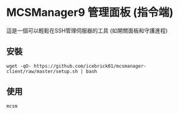 # MCSManager9 管理面板 (指令端)
這是一個可以輕鬆在SSH管理伺服器的工具 (如開關面板和守護進程)
## 安裝
```
wget -qO- https://github.com/icebrick01/mcsmanager-client/raw/master/setup.sh | bash
```
## 使用
```
mcsm
```
